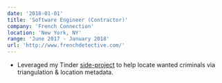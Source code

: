 ```yaml
---
date: '2018-01-01'
title: 'Software Engineer (Contractor)'
company: 'French Connection'
location: 'New York, NY'
range: 'June 2017 - January 2018'
url: 'http://www.frenchdetective.com/'
---
```


- Leveraged my Tinder [side-project](https://www.github.com/fbessez/tinder) to help locate wanted criminals via triangulation & location metadata.

